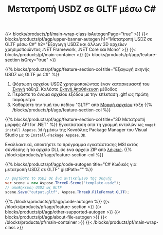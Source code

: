 ﻿---
title: Μετατροπή USDZ σε GLTF μέσω C# 
description: Μετατροπή USDZ και άλλων 3D αρχείων χρησιμοποιώντας .NET API
url: /el/net/conversion/usdz-to-gltf/
family: 3d
platformtag: net
feature: conversion
informat: USDZ
outformat: GLTF
otherformats: DRC OBJ JT DAE PDF 3MF HTML RVM 
---
{{< blocks/products/pf/main-wrap-class isAutogenPage="true" >}}
{{< blocks/products/pf/agp/upper-banner-autogen h1="Μετατροπή USDZ σε GLTF μέσω C#" h2="Εξαγωγή USDZ και άλλων 3D αρχείων χρησιμοποιώντας .NET Framework, .NET Core και Mono" >}}
{{< blocks/products/pf/main-container >}}
{{< blocks/products/pf/agp/feature-section isGrey="true" >}}

{{% blocks/products/pf/agp/feature-section-col title="Εξαγωγή σκηνής USDZ ως GLTF με C#" %}}
1. Φόρτωση αρχείου USDZ χρησιμοποιώντας έναν κατασκευαστή του [Σκηνή](https://apireference.aspose.com/3d/net/aspose.threed/scene) τάξη2. Καλέστε [Σκηνή.Αποθήκευση](https://apireference.aspose.com/3d/net/aspose.threed/scene/methods/save/index) μέθοδος
3. Περάστε το όνομα αρχείου εξόδου με την επέκταση .gltf ως πρώτη παράμετρο
4. Καθορίστε την τιμή του πεδίου "GLTF" από [Μορφή αρχείου](https://apireference.aspose.com/3d/net/aspose.threed/fileformat/fields/index) τάξη
{{% /blocks/products/pf/agp/feature-section-col %}}

{{% blocks/products/pf/agp/feature-section-col title="3D Μετατροπή μορφής API for .NET" %}}
Εγκατάσταση από τη γραμμή εντολών ως ```nuget install Aspose.3d``` ή μέσω της Κονσόλας Package Manager του Visual Studio με το ```Install-Package Aspose.3D```.

Εναλλακτικά, αποκτήστε το πρόγραμμα εγκατάστασης MSI εκτός σύνδεσης ή τα αρχεία DLL σε ένα αρχείο ZIP από [λήψεις](https://downloads.aspose.com/3d/net).
{{% /blocks/products/pf/agp/feature-section-col %}}

{{% blocks/products/pf/agp/code-autogen title="C# Κωδικός για μετατροπή USDZ σε GLTF" gistPath="" %}}
```cs
// φορτώστε το USDZ σε ένα αντικείμενο της σκηνής 
var scene = new Aspose.ThreeD.Scene("template.usdz");
// αποθήκευση USDZ ως GLTF 
scene.Save("output.gltf", Aspose.ThreeD.FileFormat.GLTF);

```
{{% /blocks/products/pf/agp/code-autogen %}}
{{< /blocks/products/pf/agp/feature-section >}}
{{< blocks/products/pf/agp/other-supported-autogen >}}
{{< blocks/products/pf/agp/about-file-autogen >}}
{{< /blocks/products/pf/main-container >}}
{{< /blocks/products/pf/main-wrap-class >}}